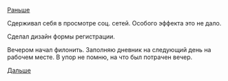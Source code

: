 [Раньше](2018.02.19.md)

Сдерживал себя в просмотре соц. сетей. Особого эффекта это не дало.

Сделал дизайн формы регистрации.

Вечером начал филонить. Заполняю дневник на следующий день на рабочем месте. В упор не помню, на что был потрачен вечер.

[Дальше](2018.02.21.md)
